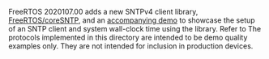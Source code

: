 FreeRTOS 2020107.00 adds a new SNTPv4 client library,
[FreeRTOS/coreSNTP](https://github.com/FreeRTOS/coreSNTP), and an
[accompanying demo](https://github.com/FreeRTOS/FreeRTOS/tree/main/FreeRTOS-Plus/Demo/coreSNTP_Windows_Simulator) to showcase the setup of
an SNTP client and system wall-clock time using the library. Refer to The
protocols implemented in this directory are intended to be demo quality examples
only. They are not intended for inclusion in production devices.
